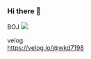 ### Hi there 👋

<!--
**HaYoung-Jang/HaYoung-Jang** is a ✨ _special_ ✨ repository because its `README.md` (this file) appears on your GitHub profile.

Here are some ideas to get you started:

- 🔭 I’m currently working on ...
- 🌱 I’m currently learning ...
- 👯 I’m looking to collaborate on ...
- 🤔 I’m looking for help with ...
- 💬 Ask me about ...
- 📫 How to reach me: ...
- 😄 Pronouns: ...
- ⚡ Fun fact: ...
-->

BOJ
<a href="https://solved.ac/wkd7198"><img src="http://mazassumnida.wtf/api/v2/generate_badge?boj=wkd7198"></a>

velog
<br>
<a href="https://velog.io/@wkd7198">https://velog.io/@wkd7198</a>
